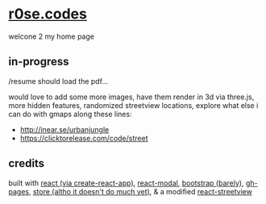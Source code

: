 # [r0se.codes](http://r0se.codes)

welcone 2 my home page

## in-progress

/resume should load the pdf...

would love to add some more images, have them render in 3d via three.js, more hidden features, randomized streetview locations, explore what else i can do with gmaps along these lines:

- http://inear.se/urbanjungle
- https://clicktorelease.com/code/street

## credits

built with [react (via create-react-app)](https://github.com/facebookincubator/create-react-app), [react-modal](https://github.com/reactjs/react-modal), [bootstrap (barely)](getbootstrap.com), [gh-pages](https://github.com/tschaub/gh-pages), [store (altho it doesn't do much yet)](https://github.com/marcuswestin/store.js/), & a modified [react-streetview](https://github.com/elcsiga/react-streetview)
